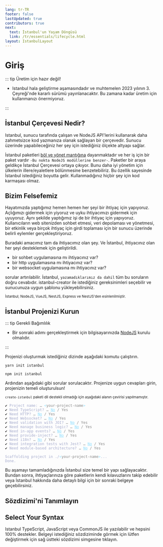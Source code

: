 ```yaml
---
lang: tr-TR
footer: false
lastUpdated: true
contributors: true
next:
  text: İstanbul'un Yaşam Döngüsü
  link: /tr/essentials/lifecycle.html
layout: IstanbulLayout
---
```


# Giriş

::: tip Üretim için hazır değil!

- <span class="text-primary">Istanbul</span> hala geliştirme aşamasındadır ve muhtemelen <span class="text-primary">2023 yılının 3. Çeyreği</span>'nde kararlı sürümü yayınlanacaktır. Bu zamana kadar üretim için kullanmanızı önermiyoruz.

:::

## İstanbul Çerçevesi Nedir?

Istanbul, sunucu tarafında çalışan ve NodeJS API'lerini kullanarak daha zahmetsizce kod yazmanıza olanak sağlayan bir çerçevedir. Sunucu üzerinde yapabileceğiniz her şey için istediğiniz ölçekte altyapı sağlar.

İstanbul paketleri <a href="https://en.wikipedia.org/wiki/Divide_and_rule" target="_blank">böl ve yönet mantığına</a> dayanmaktadır ve her iş için bir paket vardır `-Bu nokta NodeJS modüllerine benzer-`. Paketler bir araya geldikçe İstanbul Çerçevesi ortaya çıkıyor. Bunu daha iyi yönetim için ülkelerin illere/eyaletlere bölünmesine benzetebiliriz. Bu özellik sayesinde İstanbul istediğiniz boyutta gelir. Kullanmadığınız hiçbir şey için kod karmaşası olmaz.

## Bizim Felsefemiz

Hayatımızda yaptığımız hemen hemen her şeyi bir ihtiyaç için yapıyoruz. Açlığımızı gidermek için yiyoruz ve uyku ihtiyacımızı gidermek için uyuyoruz. Aynı şekilde yaptığımız işi de bir ihtiyaç için yapıyoruz. Kullanıcıların web sitenizden sohbet etmesi, veri depolaması ve yönetmesi, bir etkinlik veya birçok ihtiyaç için girdi toplaması için bir sunucu üzerinde belirli eylemler gerçekleştiriyoruz.

Buradaki amacımız tam da ihtiyacımız olan şey. Ve İstanbul, ihtiyacınız olan her şeyi desteklemek için geliştirildi.

- bir sohbet uygulamasına mı ihtiyacınız var?
- bir http uygulamasına mı ihtiyacınız var?
- bir websocket uygulamasına mı ihtiyacınız var?

sorular artırılabilir. İstanbul, `yazamadıklarımız da dahil` tüm bu soruların doğru cevabıdır. <span class="text-primary">istanbul-creator</span> ile istediğiniz gereksinimleri seçebilir ve sunucunuza uygun şablonu yükleyebilirsiniz.

<small>İstanbul; NodeJS, VueJS, NestJS, Express ve NestJS'den esinlenilmiştir.</small>

## İstanbul Projenizi Kurun

::: tip Gerekli Bağımlılık

- Bir sonraki adımı gerçekleştirmek için bilgisayarınızda <a href="https://nodejs.org/en/" target="_blank">NodeJS</a> kurulu olmalıdır.

:::

Projenizi oluşturmak istediğiniz dizinde aşağıdaki komutu çalıştırın.

<CodeGroup>
  <CodeGroupItem title="YARN" active>

```bash:no-line-numbers
yarn init istanbul
```

  </CodeGroupItem>

  <CodeGroupItem title="NPM">
  
```bash:no-line-numbers
npm init istanbul
```

  </CodeGroupItem>
</CodeGroup>

Ardından aşağıdaki gibi sorular sorulacaktır. Projenize uygun cevapları girin, projenizin temeli oluşturulsun!

<small>`create-istanbul` paketi dil destekli olmadığı için aşağıdaki alanın çevirisi yapılmamıştır.</small>

<div class="language-sh"><pre><code><span style="color:var(--vt-c-green);">✔</span> <span style="color:#A6ACCD;">Project name: <span style="color:#888;">… <span style="color:#89DDFF;">&lt;</span><span style="color:#888;">your-project-name</span><span style="color:#89DDFF;">&gt;</span></span></span>
<span style="color:var(--vt-c-green);">✔</span> <span style="color:#A6ACCD;">Need TypeScript? <span style="color:#888;">… <span style="color:#89DDFF;text-decoration:underline">No</span> / Yes</span></span>
<span style="color:var(--vt-c-green);">✔</span> <span style="color:#A6ACCD;">Need HTTP? <span style="color:#888;">… <span style="color:#89DDFF;text-decoration:underline">No</span> / Yes</span></span>
<span style="color:var(--vt-c-green);">✔</span> <span style="color:#A6ACCD;">Need Websocket? <span style="color:#888;">… <span style="color:#89DDFF;text-decoration:underline">No</span> / Yes</span></span>
<span style="color:var(--vt-c-green);">✔</span> <span style="color:#A6ACCD;">Need validation with JOI? <span style="color:#888;">… <span style="color:#89DDFF;text-decoration:underline">No</span> / Yes</span></span>
<span style="color:var(--vt-c-green);">✔</span> <span style="color:#A6ACCD;">Need manage business logic? <span style="color:#888;">… <span style="color:#89DDFF;text-decoration:underline">No</span> / Yes</span></span>
<span style="color:var(--vt-c-green);">✔</span> <span style="color:#A6ACCD;">Need in-app events? <span style="color:#888;">… <span style="color:#89DDFF;text-decoration:underline">No</span> / Yes</span></span>
<span style="color:var(--vt-c-green);">✔</span> <span style="color:#A6ACCD;">Need provide-inject? <span style="color:#888;">… <span style="color:#89DDFF;text-decoration:underline">No</span> / Yes</span></span>
<span style="color:var(--vt-c-green);">✔</span> <span style="color:#A6ACCD;">Need i18n? <span style="color:#888;">… <span style="color:#89DDFF;text-decoration:underline">No</span> / Yes</span></span>
<span style="color:var(--vt-c-green);">✔</span> <span style="color:#A6ACCD;">Need integration tests with Jest? <span style="color:#888;">… <span style="color:#89DDFF;text-decoration:underline">No</span> / Yes</span></span>
<span style="color:var(--vt-c-green);">✔</span> <span style="color:#A6ACCD;">Need module-based architecture? <span style="color:#888;">… <span style="color:#89DDFF;text-decoration:underline">No</span> / Yes</span></span>
<span></span>
<span style="color:#A6ACCD;">Scaffolding project in ./<span style="color:#89DDFF;">&lt;</span><span style="color:#888;">your-project-name</span><span style="color:#89DDFF;">&gt;</span>...</span>
<span style="color:#A6ACCD;">Done.</span></code></pre></div>

Bu aşamayı tamamladığınızda <span class="text-primary">İstanbul</span> size temel bir yapı sağlayacaktır. Bundan sonra, ihtiyaçlarınıza göre paketlerin kendi kılavuzlarını takip edebilir veya <span class="text-primary">İstanbul</span> hakkında daha detaylı bilgi için bir sonraki belgeye geçebilirsiniz.

## Sözdizimi'ni Tanımlayın

## Select Your Syntax

<span class="text-primary">Istanbul</span> TypeScript, JavaScript veya CommonJS ile yazılabilir ve hepsini 100% destekler. Belgeyi istediğiniz sözdiziminde görmek için lütfen değiştirmek için sağ üstteki sözdizimi simgesine tıklayın.